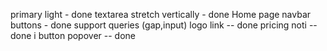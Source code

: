 primary light - done
textarea stretch vertically - done
Home page navbar buttons - done
support queries (gap,input)
logo link -- done
pricing noti --done
i button popover -- done